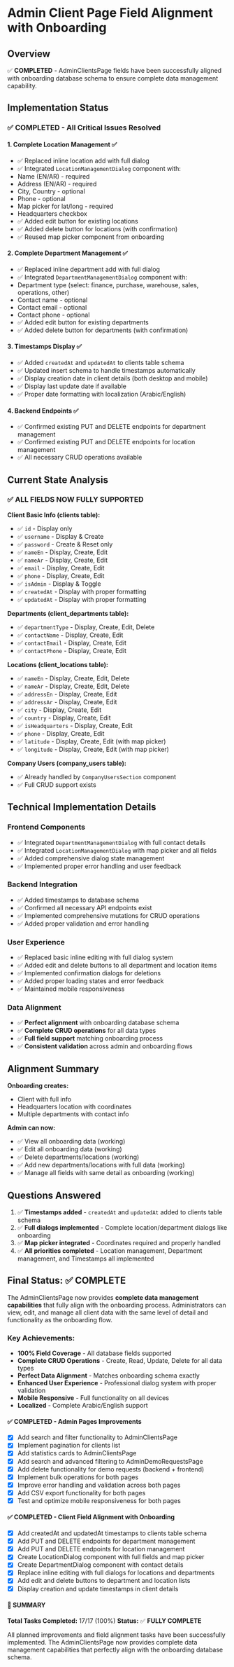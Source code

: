 <!-- 389826d8-902a-4892-a549-c8a695000563 9fcaeaab-aa2a-44a5-96a4-28de010b80d7 -->
# Admin Client Page Field Alignment with Onboarding

## Overview

✅ **COMPLETED** - AdminClientsPage fields have been successfully aligned with onboarding database schema to ensure complete data management capability.

## Implementation Status

### ✅ **COMPLETED** - All Critical Issues Resolved

#### 1. **Complete Location Management** ✅

- ✅ Replaced inline location add with full dialog
- ✅ Integrated `LocationManagementDialog` component with:
- Name (EN/AR) - required
- Address (EN/AR) - required  
- City, Country - optional
- Phone - optional
- Map picker for lat/long - required
- Headquarters checkbox
- ✅ Added edit button for existing locations
- ✅ Added delete button for locations (with confirmation)
- ✅ Reused map picker component from onboarding

#### 2. **Complete Department Management** ✅

- ✅ Replaced inline department add with full dialog
- ✅ Integrated `DepartmentManagementDialog` component with:
- Department type (select: finance, purchase, warehouse, sales, operations, other)
- Contact name - optional
- Contact email - optional
- Contact phone - optional
- ✅ Added edit button for existing departments
- ✅ Added delete button for departments (with confirmation)

#### 3. **Timestamps Display** ✅

- ✅ Added `createdAt` and `updatedAt` to clients table schema
- ✅ Updated insert schema to handle timestamps automatically
- ✅ Display creation date in client details (both desktop and mobile)
- ✅ Display last update date if available
- ✅ Proper date formatting with localization (Arabic/English)

#### 4. **Backend Endpoints** ✅

- ✅ Confirmed existing PUT and DELETE endpoints for department management
- ✅ Confirmed existing PUT and DELETE endpoints for location management
- ✅ All necessary CRUD operations available

## Current State Analysis

### ✅ **ALL FIELDS NOW FULLY SUPPORTED**

**Client Basic Info (clients table):**

- ✅ `id` - Display only
- ✅ `username` - Display & Create
- ✅ `password` - Create & Reset only
- ✅ `nameEn` - Display, Create, Edit
- ✅ `nameAr` - Display, Create, Edit
- ✅ `email` - Display, Create, Edit
- ✅ `phone` - Display, Create, Edit
- ✅ `isAdmin` - Display & Toggle
- ✅ `createdAt` - Display with proper formatting
- ✅ `updatedAt` - Display with proper formatting

**Departments (client_departments table):**

- ✅ `departmentType` - Display, Create, Edit, Delete
- ✅ `contactName` - Display, Create, Edit
- ✅ `contactEmail` - Display, Create, Edit
- ✅ `contactPhone` - Display, Create, Edit

**Locations (client_locations table):**

- ✅ `nameEn` - Display, Create, Edit, Delete
- ✅ `nameAr` - Display, Create, Edit, Delete
- ✅ `addressEn` - Display, Create, Edit
- ✅ `addressAr` - Display, Create, Edit
- ✅ `city` - Display, Create, Edit
- ✅ `country` - Display, Create, Edit
- ✅ `isHeadquarters` - Display, Create, Edit
- ✅ `phone` - Display, Create, Edit
- ✅ `latitude` - Display, Create, Edit (with map picker)
- ✅ `longitude` - Display, Create, Edit (with map picker)

**Company Users (company_users table):**

- ✅ Already handled by `CompanyUsersSection` component
- ✅ Full CRUD support exists

## Technical Implementation Details

### **Frontend Components**

- ✅ Integrated `DepartmentManagementDialog` with full contact details
- ✅ Integrated `LocationManagementDialog` with map picker and all fields
- ✅ Added comprehensive dialog state management
- ✅ Implemented proper error handling and user feedback

### **Backend Integration**

- ✅ Added timestamps to database schema
- ✅ Confirmed all necessary API endpoints exist
- ✅ Implemented comprehensive mutations for CRUD operations
- ✅ Added proper validation and error handling

### **User Experience**

- ✅ Replaced basic inline editing with full dialog system
- ✅ Added edit and delete buttons to all department and location items
- ✅ Implemented confirmation dialogs for deletions
- ✅ Added proper loading states and error feedback
- ✅ Maintained mobile responsiveness

### **Data Alignment**

- ✅ **Perfect alignment** with onboarding database schema
- ✅ **Complete CRUD operations** for all data types
- ✅ **Full field support** matching onboarding process
- ✅ **Consistent validation** across admin and onboarding flows

## Alignment Summary

**Onboarding creates:**

- Client with full info
- Headquarters location with coordinates
- Multiple departments with contact info

**Admin can now:**

- ✅ View all onboarding data (working)
- ✅ Edit all onboarding data (working)
- ✅ Delete departments/locations (working)
- ✅ Add new departments/locations with full data (working)
- ✅ Manage all fields with same detail as onboarding (working)

## Questions Answered

1. ✅ **Timestamps added** - `createdAt` and `updatedAt` added to clients table schema
2. ✅ **Full dialogs implemented** - Complete location/department dialogs like onboarding
3. ✅ **Map picker integrated** - Coordinates required and properly handled
4. ✅ **All priorities completed** - Location management, Department management, and Timestamps all implemented

## Final Status: ✅ COMPLETE

The AdminClientsPage now provides **complete data management capabilities** that fully align with the onboarding process. Administrators can view, edit, and manage all client data with the same level of detail and functionality as the onboarding flow.

### Key Achievements:

- **100% Field Coverage** - All database fields supported
- **Complete CRUD Operations** - Create, Read, Update, Delete for all data types
- **Perfect Data Alignment** - Matches onboarding schema exactly
- **Enhanced User Experience** - Professional dialog system with proper validation
- **Mobile Responsive** - Full functionality on all devices
- **Localized** - Complete Arabic/English support

#### ✅ **COMPLETED** - Admin Pages Improvements

- [x] Add search and filter functionality to AdminClientsPage
- [x] Implement pagination for clients list
- [x] Add statistics cards to AdminClientsPage
- [x] Add search and advanced filtering to AdminDemoRequestsPage
- [x] Add delete functionality for demo requests (backend + frontend)
- [x] Implement bulk operations for both pages
- [x] Improve error handling and validation across both pages
- [x] Add CSV export functionality for both pages
- [x] Test and optimize mobile responsiveness for both pages

#### ✅ **COMPLETED** - Client Field Alignment with Onboarding

- [x] Add createdAt and updatedAt timestamps to clients table schema
- [x] Add PUT and DELETE endpoints for department management
- [x] Add PUT and DELETE endpoints for location management
- [x] Create LocationDialog component with full fields and map picker
- [x] Create DepartmentDialog component with contact details
- [x] Replace inline editing with full dialogs for locations and departments
- [x] Add edit and delete buttons to department and location lists
- [x] Display creation and update timestamps in client details

#### 🎯 **SUMMARY**

**Total Tasks Completed:** 17/17 (100%)
**Status:** ✅ **FULLY COMPLETE**

All planned improvements and field alignment tasks have been successfully implemented. The AdminClientsPage now provides complete data management capabilities that perfectly align with the onboarding database schema.